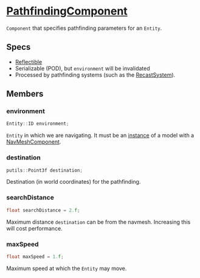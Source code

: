 # [PathfindingComponent](PathfindingComponent.hpp)

`Component` that specifies pathfinding parameters for an `Entity`.

## Specs

* [Reflectible](https://github.com/phisko/putils/blob/master/reflection.md)
* Serializable (POD), but `environment` will be invalidated
* Processed by pathfinding systems (such as the [RecastSystem](../../systems/bullet/RecastSystem.md)).

## Members

### environment

```cpp
Entity::ID environment;
```
`Entity` in which we are navigating. It must be an [instance](InstanceComponent.md) of a model with a [NavMeshComponent](NavMeshComponent.md).

### destination

```cpp
putils::Point3f destination;
```
Destination (in world coordinates) for the pathfinding.

### searchDistance

```cpp
float searchDistance = 2.f;
```
Maximum distance `destination` can be from the navmesh. Increasing this will cost performance.

### maxSpeed

```cpp
float maxSpeed = 1.f;
```

Maximum speed at which the `Entity` may move.